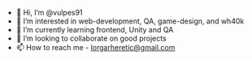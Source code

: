 - 👋 Hi, I’m @vulpes91
- 👀 I’m interested in web-development, QA, game-design, and wh40k
- 🌱 I’m currently learning  frontend, Unity and QA
- 💞️ I’m looking to collaborate on good projects
- 📫 How to reach me  - lorgarheretic@gmail.com

<!---
vulpes91/vulpes91 is a ✨ special ✨ repository because its `README.md` (this file) appears on your GitHub profile.
You can click the Preview link to take a look at your changes.
--->
